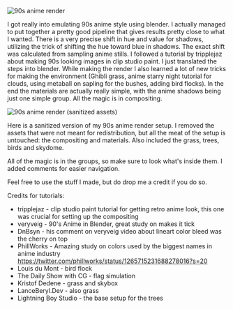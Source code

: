 
![90s anime render](https://user-images.githubusercontent.com/11538692/150200923-21247c45-d784-4f1a-a8be-808abe05c1fc.jpg)

I got really into emulating 90s anime style using blender. I actually managed to put together a pretty good pipeline that gives results pretty close to what I wanted.  There is a very precise shift in hue and value for shadows, utilizing the trick of shifting the hue toward blue in shadows. The exact shift was calculated from sampling anime stills. I followed a tutorial by tripplejaz about making 90s looking images in clip studio paint. I just translated the steps into blender.
While making the render I also learned a lot of new tricks for making the environment (Ghibli grass, anime starry night tutorial for clouds, using metaball on sapling for the bushes, adding bird flocks).
In the end the materials are actually really simple, with the anime shadows being just one simple  group. All the magic is in compositing. 


![90s anime render (sanitized assets)](https://user-images.githubusercontent.com/11538692/150199895-86316962-b845-4aad-a0c0-ba34cee8c966.jpg)

Here is a sanitized version of my 90s anime render setup. I removed the assets that were not meant for redistribution, but all the meat of the setup is untouched: the compositing and materials. Also included the grass, trees, birds and skydome.

All of the magic is in the groups, so make sure to look what's inside them. I added comments for easier navigation.

Feel free to use the stuff I made, but do drop me a credit if you do so.

Credits for tutorials:

* tripplejaz - clip studio paint tutorial for getting retro anime look, this one was crucial for setting up the compositing
* veryveig - 90's Anime in Blender, great study on makes it tick
* DnBsyn - his comment on veryveig video about lineart color bleed was the cherry on top
* PhillWorks - Amazing study on colors used by the biggest names in anime industry https://twitter.com/phillworks/status/1265715231688278016?s=20
* Louis du Mont - bird flock
* The Daily Show with CG - flag simulation
* Kristof Dedene - grass and skybox
* LanceBeryl․Dev - also grass
* Lightning Boy Studio - the base setup for the trees
